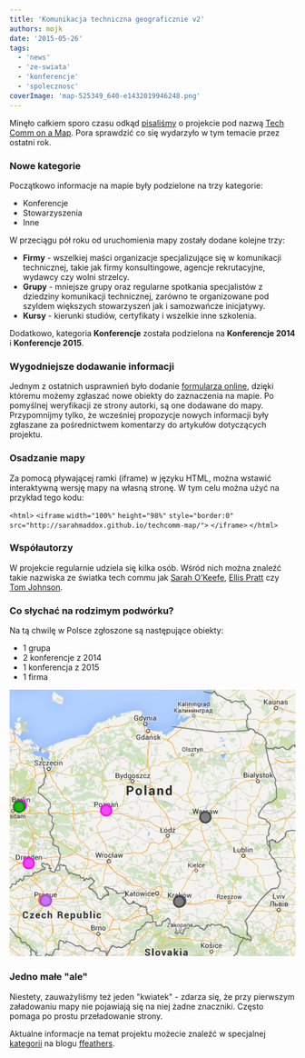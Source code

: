```yaml
---
title: 'Komunikacja techniczna geograficznie v2'
authors: mojk
date: '2015-05-26'
tags:
  - 'news'
  - 'ze-swiata'
  - 'konferencje'
  - 'spolecznosc'
coverImage: 'map-525349_640-e1432019946248.png'
---
```


Minęło całkiem sporo czasu odkąd
[pisaliśmy](http://techwriter.pl/komunikacja-techniczna-geograficznie/) o
projekcie pod nazwą
[Tech Comm on a Map](http://sarahmaddox.github.io/techcomm-map/). Pora sprawdzić
co się wydarzyło w tym temacie przez ostatni rok.

<!--truncate-->

### Nowe kategorie

Początkowo informacje na mapie były podzielone na trzy kategorie:

- Konferencje
- Stowarzyszenia
- Inne

W przeciągu pół roku od uruchomienia mapy zostały dodane kolejne trzy:

- **Firmy** - wszelkiej maści organizacje specjalizujące się w komunikacji
  technicznej, takie jak firmy konsultingowe, agencje rekrutacyjne, wydawcy czy
  wolni strzelcy.
- **Grupy** - mniejsze grupy oraz regularne spotkania specjalistów z dziedziny
  komunikacji technicznej, zarówno te organizowane pod szyldem większych
  stowarzyszeń jak i samozwańcze inicjatywy.
- **Kursy** - kierunki studiów, certyfikaty i wszelkie inne szkolenia.

Dodatkowo, kategoria **Konferencje** została podzielona na **Konferencje 2014**
i **Konferencje 2015**.

### Wygodniejsze dodawanie informacji

Jednym z ostatnich usprawnień było dodanie
[formularza online](https://docs.google.com/forms/d/1uIEpAu0vpiDwNqwQcr-912TD1_nG_PND9J3NDCPvEXI/viewform),
dzięki któremu możemy zgłaszać nowe obiekty do zaznaczenia na mapie. Po
pomyślnej weryfikacji ze strony autorki, są one dodawane do mapy. Przypomnijmy
tylko, że wcześniej propozycje nowych informacji były zgłaszane za pośrednictwem
komentarzy do artykułów dotyczących projektu.

### Osadzanie mapy

Za pomocą pływającej ramki (iframe) w języku HTML, można wstawić interaktywną
wersję mapy na własną stronę. W tym celu można użyć na przykład tego kodu:

`<html>` `<iframe` `width="100%"` `height="98%"` `style="border:0"`
`src="http://sarahmaddox.github.io/techcomm-map/">` `</iframe>` `</html>`

### Współautorzy

W projekcie regularnie udziela się kilka osób. Wśród nich można znaleźć takie
nazwiska ze światka tech commu jak
[Sarah O’Keefe](http://www.scriptorium.com/about/sarah-okeefe/),
[Ellis Pratt](http://www.cherryleaf.com/blog/author/ellis/) czy
[Tom Johnson](http://idratherbewriting.com/aboutme/).

### Co słychać na rodzimym podwórku?

Na tą chwilę w Polsce zgłoszone są następujące obiekty:

- 1 grupa
- 2 konferencje z 2014
- 1 konferencja z 2015
- 1 firma

[![mapa_techcomm_pl](images/mapa_techcomm_pl.png)](http://techwriter.pl/wp-content/uploads/2015/05/mapa_techcomm_pl.png)

### Jedno małe "ale"

Niestety, zauważyliśmy też jeden "kwiatek" - zdarza się, że przy pierwszym
załadowaniu mapy nie pojawiają się na niej żadne znaczniki. Często pomaga po
prostu przeładowanie strony.

Aktualne informacje na temat projektu możecie znaleźć w specjalnej
[kategorii](https://ffeathers.wordpress.com/tech-comm-on-a-map/) na blogu
[ffeathers](https://ffeathers.wordpress.com/).
